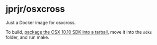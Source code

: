# jprjr/osxcross

Just a Docker image for osxcross.

To build, [package the OSX 10.10 SDK into a tarball](https://github.com/tpoechtrager/osxcross#packaging-the-sdk),
move it into the `sdks` folder, and run make.


